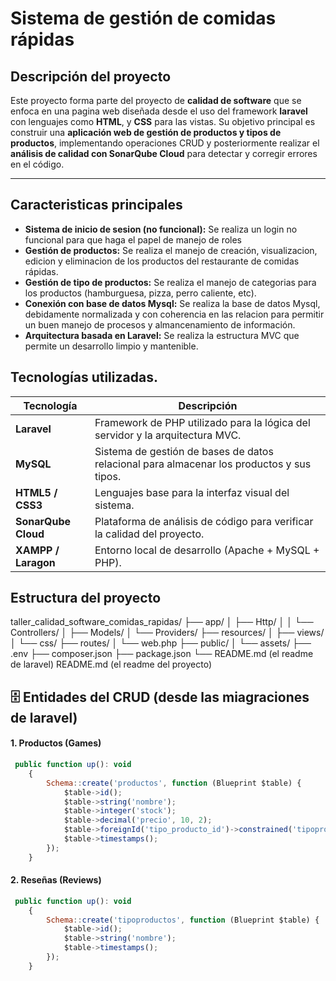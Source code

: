 # Sistema de gestión de comidas rápidas
## Descripción del proyecto

Este proyecto forma parte del proyecto de **calidad de software** que se enfoca en una pagina web diseñada desde el uso del framework **laravel** con lenguajes como **HTML**, y **CSS** para las vistas.
Su objetivo principal es construir una **aplicación web de gestión de productos y tipos de productos**, implementando operaciones CRUD y posteriormente realizar el **análisis de calidad con SonarQube Cloud** para detectar y corregir errores en el código.

---

## Caracteristicas principales

- **Sistema de inicio de sesion (no funcional):** Se realiza un login no funcional para que haga el papel de manejo de roles 
- **Gestión de productos:** Se realiza el manejo de creación, visualizacion, edicion y eliminacion de los productos del restaurante de comidas rápidas.
- **Gestión de tipo de productos:** Se realiza el manejo de categorias para los productos (hamburguesa, pizza, perro caliente, etc).
- **Conexión con base de datos Mysql:** Se realiza la base de datos Mysql, debidamente normalizada y con coherencia en las relacion para permitir un buen manejo de procesos y almancenamiento de información.
- **Arquitectura basada en Laravel:** Se realiza la estructura MVC que permite un desarrollo limpio y mantenible.

## Tecnologías utilizadas.

| Tecnología | Descripción |
|-------------|--------------|
| **Laravel** | Framework de PHP utilizado para la lógica del servidor y la arquitectura MVC. |
| **MySQL** | Sistema de gestión de bases de datos relacional para almacenar los productos y sus tipos. |
| **HTML5 / CSS3** | Lenguajes base para la interfaz visual del sistema. |
| **SonarQube Cloud** | Plataforma de análisis de código para verificar la calidad del proyecto. |
| **XAMPP / Laragon** | Entorno local de desarrollo (Apache + MySQL + PHP). |

## Estructura del proyecto

taller_calidad_software_comidas_rapidas/
├── app/
│ ├── Http/
│ │ └── Controllers/
│ ├── Models/
│ └── Providers/
├── resources/
│ ├── views/
│ └── css/
├── routes/
│ └── web.php
├── public/
│ └── assets/
├── .env
├── composer.json
├── package.json
└── README.md (el readme de laravel)
README.md (el readme del proyecto)

## 🗄️ Entidades del CRUD (desde las miagraciones de laravel)

#### 1. Productos (Games)
```javascript
 public function up(): void
    {
        Schema::create('productos', function (Blueprint $table) {
            $table->id();
            $table->string('nombre');
            $table->integer('stock');
            $table->decimal('precio', 10, 2);
            $table->foreignId('tipo_producto_id')->constrained('tipoproductos')->onDelete('cascade');
            $table->timestamps();
        });
    }
```

#### 2. Reseñas (Reviews)
```javascript
 public function up(): void
    {
        Schema::create('tipoproductos', function (Blueprint $table) {
            $table->id();
            $table->string('nombre');
            $table->timestamps();
        });
    }
```

